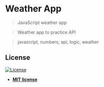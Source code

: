 # Weather App

> JavaScript weather app 

> Weather app to practice API

> javascript, numbers, api, logic, weather

## License

[![License](http://img.shields.io/:license-mit-blue.svg?style=flat-square)](http://badges.mit-license.org)

- **[MIT license](http://opensource.org/licenses/mit-license.php)**
